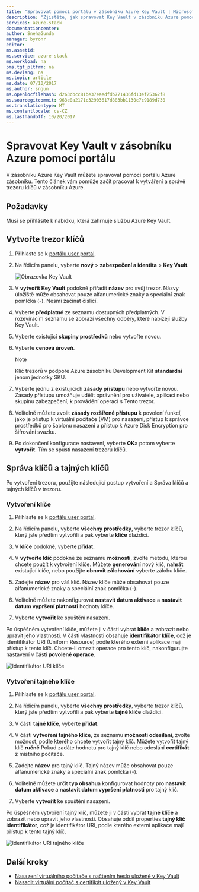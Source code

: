 ```yaml
---
title: "Spravovat pomocí portálu v zásobníku Azure Key Vault | Microsoft Docs"
description: "Zjistěte, jak spravovat Key Vault v zásobníku Azure pomocí portálu"
services: azure-stack
documentationcenter: 
author: SnehaGunda
manager: byronr
editor: 
ms.assetid: 
ms.service: azure-stack
ms.workload: na
pms.tgt_pltfrm: na
ms.devlang: na
ms.topic: article
ms.date: 07/10/2017
ms.author: sngun
ms.openlocfilehash: d263cbcc81be37eaedfdb771436fd13ef25362f8
ms.sourcegitcommit: 963e0a2171c32903617d883bb1130c7c9189d730
ms.translationtype: MT
ms.contentlocale: cs-CZ
ms.lasthandoff: 10/20/2017
---
```

# <a name="manage-key-vault-in-azure-stack-by-using-the-portal"></a>Spravovat Key Vault v zásobníku Azure pomocí portálu

V zásobníku Azure Key Vault můžete spravovat pomocí portálu Azure zásobníku. Tento článek vám pomůže začít pracovat k vytváření a správě trezoru klíčů v zásobníku Azure. 

## <a name="prerequisites"></a>Požadavky  

Musí se přihlásíte k nabídku, která zahrnuje službu Azure Key Vault.
 
## <a name="create-a-key-vault"></a>Vytvořte trezor klíčů 

1. Přihlaste se k [portálu user portal](https://portal.local.azurestack.external).  

2. Na řídicím panelu, vyberte **nový** > **zabezpečení a identita** > **Key Vault**.  

    ![Obrazovka Key Vault](media/azure-stack-kv-manage-portal/image1.png)  

3. V **vytvořit Key Vault** podokně přiřadit **název** pro svůj trezor. Názvy úložiště může obsahovat pouze alfanumerické znaky a speciální znak pomlčka (-). Nesmí začínat číslicí.  

4. Vyberte **předplatné** ze seznamu dostupných předplatných. V rozevíracím seznamu se zobrazí všechny odběry, které nabízejí služby Key Vault.  

5. Vyberte existující **skupiny prostředků** nebo vytvořte novou.  

6. Vyberte **cenová úroveň**.  
    >[!NOTE]
    > Klíč trezorů v podpoře Azure zásobníku Development Kit **standardní** jenom jednotky SKU.

7. Vyberte jednu z existujících **zásady přístupu** nebo vytvořte novou. Zásady přístupu umožňuje udělit oprávnění pro uživatele, aplikaci nebo skupinu zabezpečení, k provádění operací s Tento trezor.  

8. Volitelně můžete zvolit **zásady rozšířené přístupu** k povolení funkcí, jako je přístup k virtuální počítače (VM) pro nasazení, přístup k správce prostředků pro šablonu nasazení a přístup k Azure Disk Encryption pro šifrování svazku. 
  
9.  Po dokončení konfigurace nastavení, vyberte **OK**a potom vyberte **vytvořit**. Tím se spustí nasazení trezoru klíčů. 

## <a name="manage-keys-and-secrets"></a>Správa klíčů a tajných klíčů

Po vytvoření trezoru, použijte následující postup vytvoření a Správa klíčů a tajných klíčů v trezoru.

### <a name="create-a-key"></a>Vytvoření klíče

1. Přihlaste se k [portálu user portal](https://portal.local.azurestack.external).  

2. Na řídicím panelu, vyberte **všechny prostředky**, vyberte trezor klíčů, který jste předtím vytvořili a pak vyberte **klíče** dlaždici.  

3. V **klíče** podokně, vyberte **přidat**. 

4. V **vytvořte klíč** podokně ze seznamu **možnosti**, zvolte metodu, kterou chcete použít k vytvoření klíče. Můžete **generování** nový klíč, **nahrát** existující klíče, nebo použijte **obnovit zálohování** vyberte zálohu klíče.  

5. Zadejte **název** pro váš klíč. Název klíče může obsahovat pouze alfanumerické znaky a speciální znak pomlčka (-).  

6. Volitelně můžete nakonfigurovat **nastavit datum aktivace** a **nastavit datum vypršení platnosti** hodnoty klíče.  

7. Vyberte **vytvořit** ke spuštění nasazení.  

Po úspěšném vytvoření klíče, můžete ji v části vybrat **klíče** a zobrazit nebo upravit jeho vlastnosti. V části vlastnosti obsahuje **identifikátor klíče**, což je identifikátor URI (Uniform Resource) podle kterého externí aplikace mají přístup k tento klíč. Chcete-li omezit operace pro tento klíč, nakonfigurujte nastavení v části **povolené operace**.

![Identifikátor URI klíče](media/azure-stack-kv-manage-portal/image4.png)  

### <a name="create-a-secret"></a>Vytvoření tajného klíče 

1. Přihlaste se k [portálu user portal](https://portal.local.azurestack.external).  
2. Na řídicím panelu, vyberte **všechny prostředky**, vyberte trezor klíčů, který jste předtím vytvořili a pak vyberte **tajné klíče** dlaždici.  

3. V části **tajné klíče**, vyberte **přidat**.  

4. V části **vytvoření tajného klíče**, ze seznamu **možnosti odesílání**, zvolte možnost, podle kterého chcete vytvořit tajný klíč. Můžete vytvořit tajný klíč **ručně** Pokud zadáte hodnotu pro tajný klíč nebo odeslání **certifikát** z místního počítače.  

5. Zadejte **název** pro tajný klíč. Tajný název může obsahovat pouze alfanumerické znaky a speciální znak pomlčka (-).  

6. Volitelně můžete určit **typ obsahu**a konfigurovat hodnoty pro **nastavit datum aktivace** a **nastavit datum vypršení platnosti** pro tajný klíč.  

7. Vyberte **vytvořit** ke spuštění nasazení.  

Po úspěšném vytvoření tajný klíč, můžete ji v části vybrat **tajné klíče** a zobrazit nebo upravit jeho vlastnosti. Obsahuje oddíl properties **tajný klíč identifikátor**, což je identifikátor URI, podle kterého externí aplikace mají přístup k tento tajný klíč. 

![Identifikátor URI tajného klíče](media/azure-stack-kv-manage-portal/image5.png) 


## <a name="next-steps"></a>Další kroky
* [Nasazení virtuálního počítače s načtením heslo uložené v Key Vault](azure-stack-kv-deploy-vm-with-secret.md) 
* [Nasadit virtuální počítač s certifikát uložený v Key Vault](azure-stack-kv-push-secret-into-vm.md)     


